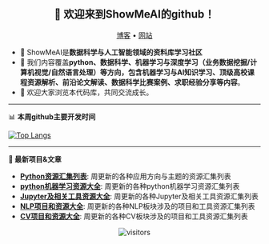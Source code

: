 <h2 align="center">👋 欢迎来到ShowMeAI的github！</h2>
<p align="center">
  <a href="https://showmeai-official.github.io/">博客</a> •
  <a href="https://http://show-me-ai.com/">网站</a>
</p>


- 🔭 ShowMeAI是**数据科学与人工智能领域的资料库学习社区**
- 🌱 我们内容覆盖**python、数据科学、机器学习与深度学习（业务数据挖掘/计算机视觉/自然语言处理）**等方向，包含**机器学习与AI知识学习、顶级高校课程资源解析、前沿论文解读、数据科学比赛案例、求职经验分享等内容**。
- 💬 欢迎大家浏览本代码库，共同交流成长。

-------

📊 **本周github主要开发时间**

[![Top Langs](https://github-readme-stats.vercel.app/api/top-langs/?username=ShowMeAI-official)](https://github.com/ShowMeAI-official)

-------
**📝 最新项目&文章**

- [**Python资源汇集列表**](https://github.com/HanXinzi-AI/awesome-python-resources): 周更新的各种应用方向与主题的资源汇集列表
- [**python机器学习资源大全**](https://github.com/HanXinzi-AI/awesome-python-machine-learning-resources): 周更新的各种python机器学习资源汇集列表
- [**Jupyter及相关工具资源大全**](https://github.com/HanXinzi-AI/awesome-jupyter-resources): 周更新的各种Jupyter及相关工具资源汇集列表
- [**NLP项目和资源大全**](https://github.com/HanXinzi-AI/awesome-NLP-resources): 周更新的各种NLP板块涉及的项目和工具资源汇集列表
- [**CV项目和资源大全**](https://github.com/HanXinzi-AI/awesome-computer-vision-resources): 周更新的各种CV板块涉及的项目和工具资源汇集列表

<p align="center"> <img src="https://gpvc.arturio.dev/ShowMeAI-official" alt="visitors"> </p>
